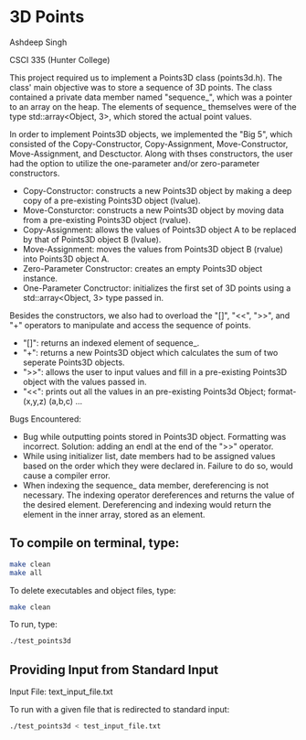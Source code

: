 # 3D Points
Ashdeep Singh

CSCI 335 (Hunter College)

This project required us to implement a Points3D class (points3d.h). The class' main objective was to store a sequence of 3D points. The class contained a private data member named "sequence_", which was a pointer to an array on the heap. The elements of sequence_ themselves were of the type std::array<Object, 3>, which stored the actual point values. 

In order to implement Points3D objects, we implemented the "Big 5", which consisted of the Copy-Constructor, Copy-Assignment, Move-Constructor, Move-Assignment, and Desctuctor. Along with thses constructors, the user had the option to utilize the one-parameter and/or zero-parameter constructors. 
  
  * Copy-Constructor: constructs a new Points3D object by making a deep copy of a pre-existing Points3D object (lvalue).
  * Move-Consturctor: constructs a new Points3D object by moving data from a pre-existing Points3D object (rvalue).
  * Copy-Assignment: allows the values of Points3D object A to be replaced by that of Points3D object B (lvalue). 
  * Move-Assignment: moves the values from Points3D object B (rvalue) into Points3D object A.
  * Zero-Parameter Constructor: creates an empty Points3D object instance.
  * One-Parameter Conctructor: initializes the first set of 3D points using a std::array<Object, 3> type passed in.
 
 Besides the constructors, we also had to overload the "[]", "<<", ">>", and "+" operators to manipulate and access the sequence of points. 
  * "[]": returns an indexed element of sequence_.
  * "+": returns a new Points3D object which calculates the sum of two seperate Points3D objects. 
  * ">>": allows the user to input values and fill in a pre-existing Points3D object with the values passed in.
  * "<<": prints out all the values in an pre-existing Points3d Object; format- (x,y,z) (a,b,c) ...

Bugs Encountered:
  * Bug while outputting points stored in Points3D object. Formatting was incorrect. Solution: adding an endl at the end of the ">>" operator.
  * While using initializer list, date members had to be assigned values based on the order which they were declared in. Failure to do so, would cause a compiler error. 
  * When indexing the sequence_ data member, dereferencing is not necessary. The indexing operator dereferences and returns the value of the desired element. Dereferencing and indexing would return the element in the inner array, stored as an element. 


## To compile on terminal, type:

```bash
make clean
make all
```

To delete executables and object files, type:

```bash
make clean
```

To run, type:

```bash
./test_points3d
```

## Providing Input from Standard Input

Input File: text_input_file.txt

To run with a given file that is redirected to standard input:

```bash
./test_points3d < test_input_file.txt
```
